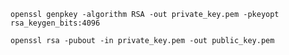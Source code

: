 ```shell
openssl genpkey -algorithm RSA -out private_key.pem -pkeyopt rsa_keygen_bits:4096

```

```shell
openssl rsa -pubout -in private_key.pem -out public_key.pem

```
